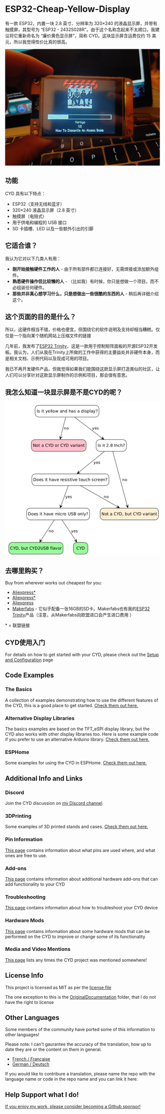 # ESP32-Cheap-Yellow-Display

有一款 ESP32，内置一块 2.8 英寸、分辨率为 320×240 的液晶显示屏，并带有触摸屏，其型号为 “ESP32 - 2432S028R”。由于这个名称念起来不太顺口，我建议将它重新命名为 “廉价黄色显示屏”，简称 CYD。这块显示屏含运费仅约 15 美元，所以我觉得性价比真的很高。

![CYD](assets/cyd.png)

## 功能

CYD 具有以下特点：

- ESP32（支持无线和蓝牙）
- 320×240 液晶显示屏（2.8 英寸）
- 触摸屏（电阻式）
- 用于供电和编程的 USB 接口
- SD 卡插槽、LED 以及一些额外引出的引脚

## 它适合谁？

我认为它对以下几类人有用：

- **刚开始接触硬件工作的人** - 由于所有部件都已连接好，无需焊接或添加额外组件。
- **熟悉硬件操作但比较懒的人** - （比如我）有时候，你只是想做一个项目，而不必组装任何硬件。
- **那些并非真心想学习什么，只是想做出一些很酷的东西的人** - 稍后再详细介绍这个。

## 这个页面的目的是什么？

所以，这硬件相当不错，价格也便宜，但围绕它的软件说明及支持却相当糟糕。仅仅是一个指向某个随机网站上压缩文件的链接

几年前，我发布了[ESP32 Trinity](https://github.com/witnessmenow/ESP32-Trinity)，这是一款用于控制矩阵面板的开源ESP32开发板。我认为，人们从我在Trinity上所做的工作中获得的主要益处并非硬件本身，而是相关文档、示例代码以及现成可用的项目。 

我已不再开发硬件产品，但我觉得如果我们能围绕这款显示屏打造类似的社区，让人们可以分享针对这款显示屏制作的示例和项目，那会很有意思。 

## 我怎么知道一块显示屏是不是CYD的呢？

![CYD decision tree](assets/cyddecisiontree.png)

## 去哪里购买？

Buy from wherever works out cheapest for you:

- [Aliexpress\*](https://s.click.aliexpress.com/e/_DkSpIjB)
- [Aliexpress\*](https://s.click.aliexpress.com/e/_DkcmuCh)
- [Aliexpress](https://www.aliexpress.com/item/1005004502250619.html)
- [Makerfabs](https://www.makerfabs.com/sunton-esp32-2-8-inch-tft-with-touch.html) - 它似乎配备一张16GB的SD卡。Makerfabs也有我的[ESP32 Trinity](https://github.com/witnessmenow/ESP32-Trinity)产品（注意，从Makerfabs向欧盟进口会产生进口费用 ） 

\* = 联盟链接

## CYD使用入门

For details on how to get started with your CYD, please check out the [Setup and Configuration](/SETUP.md) page

## Code Examples

### The Basics

A collection of examples demonstrating how to use the different features of the CYD, this is a good place to get started. [Check them out here.](/Examples/Basics)

### Alternative Display Libraries

The basics examples are based on the TFT_eSPI display library, but the CYD also works with other display libraries too. Here is some example code if you prefer to use an alternative Arduino library. [Check them out here.](/Examples/AlternativeLibraries)

### ESPHome

Some examples for using the CYD in ESPHome. [Check them out here.](/Examples/ESPHome)

## Additional Info and Links

### Discord

Join the CYD discussion on [my Discord channel](https://discord.gg/nnezpvq)

### 3DPrinting

Some examples of 3D printed stands and cases. [Check them out here.](/3dModels)

### Pin Information

[This page](/PINS.md) contains information about what pins are used where, and what ones are free to use.

### Add-ons

[This page](/ADDONS.md) contains information about additional hardware add-ons that can add functionality to your CYD

### Troubleshooting

[This page](/TROUBLESHOOTING.md) contains information about how to troubleshoot your CYD device

### Hardware Mods

[This page](/Mods/README.md) contains information about some hardware mods that can be performed on the CYD to improve or change some of its functionality

### Media and Video Mentions

[This page](/MEDIA.md) lists any times the CYD project was mentioned somewhere!

## License Info

This project is licensed as MIT as per the [license file](/LICENSE)

The one exception to this is the [OriginalDocumentation](/OriginalDocumentation/) folder, that I do not have the right to license

## Other Languages

Some members of the community have ported some of this information to other languages! 

Please note: I can't gaurantee the accuracy of the translation, how up to date they are or the content on them in general.

- [French / Française](https://github.com/usini/ESP32-Cheap-Yellow-Display-Documentation-FR)
- [German / Deutsch](https://github.com/paelzer/ESP32-Cheap-Yellow-Display-Documentation-DE)

If you would like to contribure a translation, please name the repo with the language name or code in the repo name and you can link it here.

## Help Support what I do!

[If you enjoy my work, please consider becoming a Github sponsor!](https://github.com/sponsors/witnessmenow/)
